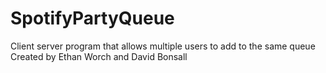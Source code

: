 # SpotifyPartyQueue
Client server program that allows multiple users to add to the same queue
Created by Ethan Worch and David Bonsall
